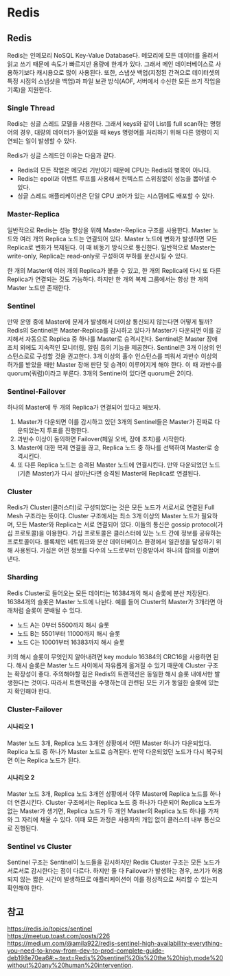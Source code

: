 # Redis

## Redis
Redis는 인메모리 NoSQL Key-Value Database다. 메모리에 모든 데이터를 올려서 읽고 쓰기 때문에 속도가 빠르지만 용량에 한계가 있다. 그래서 메인 데이터베이스로 사용하기보다 캐시용으로 많이 사용된다. 또한, 스냅샷 백업(지정된 간격으로 데이터셋의 특정 시점의 스냅샷을 백업)과 파일 보관 방식(AOF, 서버에서 수신한 모든 쓰기 작업을 기록)을 지원한다.

### Single Thread
Redis는 싱글 스레드 모델을 사용한다. 그래서 keys와 같이 List를 full scan하는 명령어의 경우, 대량의 데이터가 들어있을 때 keys 명령어를 처리하기 위해 다른 명령이 지연되는 일이 발생할 수 있다.  

Redis가 싱글 스레드인 이유는 다음과 같다.
- Redis의 모든 작업은 메모리 기반이기 때문에 CPU는 Redis의 병목이 아니다. 
- Redis는 epoll과 이벤트 루프를 사용해서 컨텍스트 스위칭없이 성능을 뽑아낼 수 있다.
- 싱글 스레드 애플리케이션은 단일 CPU 코어가 있는 시스템에도 배포할 수 있다.

### Master-Replica
일반적으로 Redis는 성능 향상을 위해 Master-Replica 구조를 사용한다. Master 노드와 여러 개의 Replica 노드는 연결되어 있다. Master 노드에 변화가 발생하면 모든 Replica로 변화가 복제된다. 이 때 비동기 방식으로 통신한다. 일반적으로 Master는 write-only, Replica는 read-only로 구성하여 부하를 분산시킬 수 있다.  

한 개의 Master에 여러 개의 Replica가 붙을 수 있고, 한 개의 Replica에 다시 또 다른 Replica가 연결되는 것도 가능하다. 하지만 한 개의 복제 그룹에서는 항상 한 개의 Master 노드만 존재한다.  

### Sentinel
만약 운영 중에 Master에 문제가 발생해서 더이상 통신되지 않는다면 어떻게 될까? Redis의 Sentinel은 Master-Replica를 감시하고 있다가 Master가 다운되면 이를 감지해서 자동으로 Replica 중 하나를 Master로 승격시킨다. Sentinel은 Master 장애 조치 외에도 지속적인 모니터링, 알림 등의 기능을 제공한다. Sentinel은 3개 이상의 인스턴스로로 구성할 것을 권고한다. 3개 이상의 홀수 인스턴스를 띄워서 과반수 이상의 허가를 받았을 때만 Master 장애 판단 및 승격이 이루어지게 해야 한다. 이 때 과반수를 quorum(쿼럼)이라고 부른다. 3개의 Sentinel이 있다면 quorum은 2이다.

### Sentinel-Failover
하나의 Master에 두 개의 Replica가 연결되어 있다고 해보자. 
1. Master가 다운되면 이를 감시하고 있던 3개의 Sentinel들은 Master가 진짜로 다운되었는지 투표를 진행한다.
2. 과반수 이상이 동의하면 Failover(페일 오버, 장애 조치)를 시작한다.
3. Master에 대한 복제 연결을 끊고, Replica 노드 중 하나를 선택하여 Master로 승격시킨다.
4. 또 다른 Replica 노드는 승격된 Master 노드에 연결시킨다. 만약 다운되었던 노드(기존 Master)가 다시 살아난다면 승격된 Master에 Replica로 연결된다.

### Cluster
Redis가 Cluster(클러스터)로 구성되었다는 것은 모든 노드가 서로서로 연결된 Full Mesh 구조라는 뜻이다. Cluster 구조에서는 최소 3개 이상의 Master 노드가 필요하며, 모든 Master와 Replica는 서로 연결되어 있다. 이들의 통신은 gossip protocol(가십 프로토콜)을 이용한다. 가십 프로토콜은 클러스터에 있는 노드 간에 정보를 공유하는 프로토콜이다. 블록체인 네트워크와 분산 데이터베이스 환경에서 일관성을 달성하기 위해 사용된다. 가십은 어떤 정보를 다수의 노드로부터 인증받아서 하나의 합의를 이끌어낸다.  

### Sharding
Redis Cluster로 들어오는 모든 데이터는 16384개의 해시 슬롯에 분산 저장된다. 16384개의 슬롯은 Master 노드에 나뉜다. 예를 들어 Cluster의 Master가 3개라면 아래처럼 슬롯이 분배될 수 있다.
- 노드 A는 0부터 5500까지 해시 슬롯
- 노드 B는 5501부터 11000까지 해시 슬롯
- 노드 C는 10001부터 16383까지 해시 슬롯

키의 해시 슬롯이 무엇인지 알아내려면 key modulo 16384의 CRC16을 사용하면 된다. 해시 슬롯은 Master 노드 사이에서 자유롭게 옮겨질 수 있기 때문에 Cluster 구조는 확장성이 좋다. 주의해야할 점은 Redis의 트랜잭션은 동일한 해시 슬롯 내에서만 발생한다는 것이다. 따라서 트랜잭션을 수행하는데 관련된 모든 키가 동일한 슬롯에 있는지 확인해야 한다. 

### Cluster-Failover
#### 시나리오 1
Master 노드 3개, Replica 노드 3개인 상황에서 어떤 Master 하나가 다운되었다. Replica 노드 중 하나가 Master 노드로 승격된다. 만약 다운되었던 노드가 다시 복구되면 이는 Replica 노드가 된다.

#### 시나리오 2
Master 노드 3개, Replica 노드 3개인 상황에서 아무 Master에 Replica 노드를 하나 더 연결시킨다. Cluster 구조에서는 Replica 노드 중 하나가 다운되어 Replica 노드가 없는 Master가 생기면, Replica 노드가 두 개인 Master의 Replica 노드 하나를 가져와 그 자리에 채울 수 있다. 이때 모든 과정은 사용자의 개입 없이 클러스터 내부 통신으로 진행된다.

### Sentinel vs Cluster
Sentinel 구조는 Sentinel이 노드들을 감시하지만 Redis Cluster 구조는 모든 노드가 서로서로 감시한다는 점이 다르다. 하지만 둘 다 Failover가 발생하는 경우, 쓰기가 허용되지 않는 짧은 시간이 발생하므로 애플리케이션이 이를 정상적으로 처리할 수 있는지 확인해야 한다.

## 참고

https://redis.io/topics/sentinel  
https://meetup.toast.com/posts/226  
https://medium.com/@amila922/redis-sentinel-high-availability-everything-you-need-to-know-from-dev-to-prod-complete-guide-deb198e70ea6#:~:text=Redis%20sentinel%20is%20the%20high,mode%20without%20any%20human%20intervention.